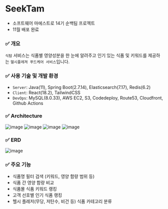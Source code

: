 # SeekTam

- 소프트웨어 마에스트로 14기 순백팀 프로젝트
- 11월 배포 완료

### ✅ 개요

`식탐` 서비스는 식품별 영양성분을 한 눈에 알려주고 인기 있는 식품 및 키워드를 제공하는 `헬시플레져 푸드케어 서비스`입니다.

### ✅ 사용 기술 및 개발 환경

- `Server`: Java(11), Spring Boot(2.7.14), Elasticsearch(7.17), Redis(6.2)
- `Client`: React(18.2), TailwindCSS
- `DevOps`: MySQL(8.0.33), AWS EC2, S3, Codedeploy, Route53, Cloudfront, Github Actions

### ✅ Architecture

![image](https://github.com/SWM-snowWhite/SeekTam/assets/108510951/75220ab3-873a-4f7b-9fb9-161171f4714c)
![image](https://github.com/SWM-snowWhite/SeekTam/assets/108510951/ba6b16f1-7339-4dc1-83e5-e82f7139a8fb)
![image](https://github.com/SWM-snowWhite/SeekTam/assets/108510951/d48cd585-3e3f-46d6-a70e-ac5156f081f1)
![image](https://github.com/SWM-snowWhite/SeekTam/assets/108510951/027c10da-8a93-4ceb-af23-459c492b8191)

### ✅ ERD

![image](https://github.com/SWM-snowWhite/SeekTam/assets/91880235/038cf37d-2807-4a34-8096-e6961417799b)

### ✅ 주요 기능

- 식품명 필터 검색 (키워드, 영양 함량 범위 등)
- 식품 간 영양 함량 비교
- 식품몰 식품 키워드 랭킹
- 고객 선호별 인기 식품 랭킹
- 헬시 플레저(무당, 저탄수, 비건 등) 식품 카테고리 분류
